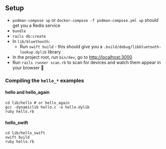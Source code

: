 ## Setup
* `podman-compose up` or `docker-compose -f podman-compose.yml up` should get you a Redis service
* `bundle`
* `rails db:create`
* In `lib/bluethooth`:
  * Run `swift build` - this should give you a `.build/debug/libbluetooth-lookup.dylib` library
* In the project root, run `bin/dev`, go to [http://localhost:3000](http://localhost:3000) 
* Run `rails runner scan.rb` to scan for devices and watch them appear in your browser 🤞

### Compiling the `hello_*` examples

#### hello and hello_again
```
cd lib/hello # or hello_again
gcc -dynamiclib hello.c -o hello.dylib
ruby hello.rb
```

#### hello_swift
```
cd lib/hello_swift
swift build
ruby hello.rb
```